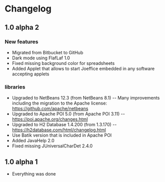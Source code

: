 # Changelog

## 1.0 alpha 2

### New features
- Migrated from Bitbucket to GitHub
- Dark mode using FlafLaf 1.0
- Fixed missing background color for spreadsheets
- Added Applet that allows to start Joeffice embedded in any software accepting applets

### libraries
- Upgraded to NetBeans 12.3 (from NetBeans 8.1)
-- Many improvements including the migration to the Apache license: https://github.com/apache/netbeans
- Upgraded to Apache POI 5.0 (from Apache POI 3.11)
-- https://poi.apache.org/changes.html
- Upgraded to  H2 Database 1.4.200 (from 1.3.170)
-- https://h2database.com/html/changelog.html
- Use Batik version that is included in Apache POI
- Added JavaHelp 2.0
- Fixed missing JUniversalCharDet 2.4.0

## 1.0 alpha 1

- Everything was done
